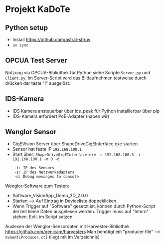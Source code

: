 # Projekt KaDoTe

## Python setup

- Install <https://github.com/astral-sh/uv>
- `uv sync`

## OPCUA Test Server

Nutzung via OPCUA-Bibliothek für Python siehe Scripte `Server.py` und `Client.py`.
Im Server-Script wird das Bildaufnehmen testweise durch drücken der taste "i" ausgelöst.

## IDS-Kamera

- IDS Kamera ansteuerbar über ids_peak für Python installierbar über pip
- IDS-Kamera erfordert PoE-Adapter (haben wir)

## Wenglor Sensor

- GigEVision Server über ShapeDriveGigEInterface.exe starten
- Sensor hat feste IP `192.168.100.1`
- Start über: `ShapeDriveGigEInterface.exe -s 192.168.100.3 -i 192.168.100.1 -n 0 -d`

```shell
    -i: IP des Sensors
    -s: IP des Netzwerkadapters
    -d: Debug messages to console
```

Wenglor-Software zum Testen:

- Software_VisionApp_Demo_3D_2.0.0
- Starten --> Auf Eintrag in Deviceliste doppeklicken
- Wenn Trigger auf "Software" gesetzt ist, können durch Python-Script derzeit keine Daten ausgelesen werden. Trigger muss auf "Intern" stehen. Evtl. im Script setzen.

Auslesen der Wenglor-Sensordaten mit Harvester-Bibliothek
<https://github.com/genicam/harvesters>
Man benötigt ein "producer file" --> `mvGenTLProducer.cti` (liegt mit im Verzeichnis)
